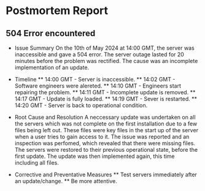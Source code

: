 # Postmortem Report

## 504 Error encountered

* Issue Summary
On the 10th of May 2024 at 14:00 GMT, the server was inaccessible and gave a 504 error. The server outage lasted for 20 minutes before the problem was rectified. The cause was an incomplete implementation of an update.

* Timeline
** 14:00 GMT - Server is inaccessible.
** 14:02 GMT - Software engineers were alereted.
** 14:10 GMT - Engineers start repairing the problem.
** 14:11 GMT - Incomplete update is removed.
** 14:17 GMT - Update is fully loaded.
** 14:19 GMT - Sever is restarted.
** 14:20 GMT - Server is back to operational condition.

* Root Cause and Resolution
A neccessary update was undertaken on all the servers which was not complete on the first installation due to a few files being left out. These files were key files in the start up of the server when a user tries to gain access to it. The issue was reported and an inspection was perfomed, which revealed that there were missing files. The servers were restored to their previous operational state, before the first update. The update was then implemented again, this time including all files.

* Corrective and Preventative Measures
** Test servers immediately after an update/change.
** Be more attentive.

